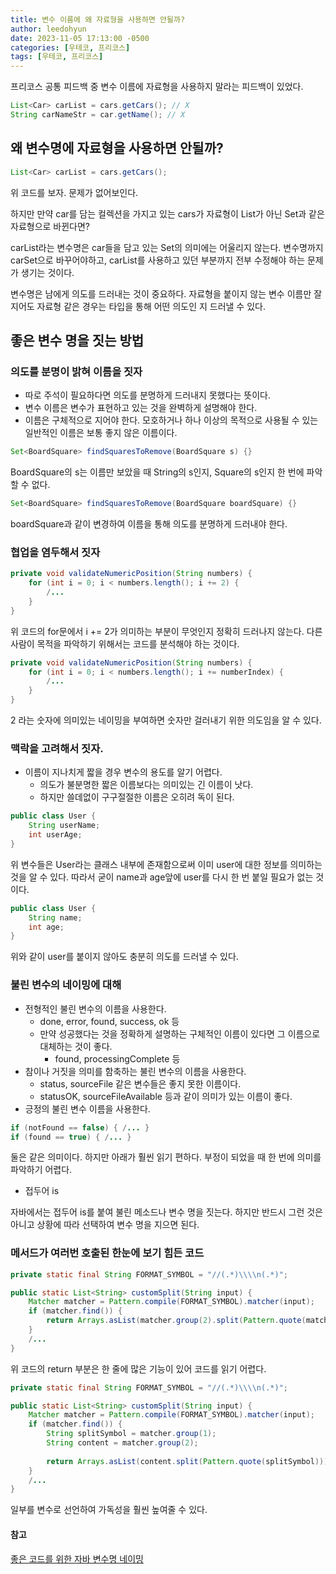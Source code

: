 ```yaml
---
title: 변수 이름에 왜 자료형을 사용하면 안될까?
author: leedohyun
date: 2023-11-05 17:13:00 -0500
categories: [우테코, 프리코스]
tags: [우테코, 프리코스]
---
```


프리코스 공통 피드백 중 변수 이름에 자료형을 사용하지 말라는 피드백이 있었다.

```java
List<Car> carList = cars.getCars(); // X
String carNameStr = car.getName(); // X
```

## 왜 변수명에 자료형을 사용하면 안될까?

```java
List<Car> carList = cars.getCars();
```

위 코드를 보자. 문제가 없어보인다.

하지만 만약 car를 담는 컬렉션을 가지고 있는 cars가 자료형이 List가 아닌 Set과 같은 자료형으로 바뀐다면?

carList라는 변수명은 car들을 담고 있는 Set의 의미에는 어울리지 않는다. 변수명까지 carSet으로 바꾸어야하고, carList를 사용하고 있던 부분까지 전부 수정해야 하는 문제가 생기는 것이다.

변수명은 남에게 의도를 드러내는 것이 중요하다. 자료형을 붙이지 않는 변수 이름만 잘 지어도 자료형 같은 경우는 타입을 통해 어떤 의도인 지 드러낼 수 있다.

## 좋은 변수 명을 짓는 방법

### 의도를 분명이 밝혀 이름을 짓자

- 따로 주석이 필요하다면 의도를 분명하게 드러내지 못했다는 뜻이다.
- 변수 이름은 변수가 표현하고 있는 것을 완벽하게 설명해야 한다.
- 이름은 구체적으로 지어야 한다. 모호하거나 하나 이상의 목적으로 사용될 수 있는 일반적인 이름은 보통 좋지 않은 이름이다.

```java
Set<BoardSquare> findSquaresToRemove(BoardSquare s) {}
```

BoardSquare의 s는 이름만 보았을 때 String의 s인지, Square의 s인지 한 번에 파악할 수 없다.

```java
Set<BoardSquare> findSquaresToRemove(BoardSquare boardSquare) {}
```

boardSquare과 같이 변경하여 이름을 통해 의도를 분명하게 드러내야 한다.

### 협업을 염두해서 짓자

```java
private void validateNumericPosition(String numbers) {
	for (int i = 0; i < numbers.length(); i += 2) {
		/...
	}
}
```

위 코드의 for문에서 i += 2가 의미하는 부분이 무엇인지 정확히 드러나지 않는다. 다른 사람이 목적을 파악하기 위해서는 코드를 분석해야 하는 것이다.

```java
private void validateNumericPosition(String numbers) {
	for (int i = 0; i < numbers.length(); i += numberIndex) {
		/...
	}
}
```

2 라는 숫자에 의미있는 네이밍을 부여하면 숫자만 걸러내기 위한 의도임을 알 수 있다.

### 맥락을 고려해서 짓자.

- 이름이 지나치게 짧을 경우 변수의 용도를 알기 어렵다.
	- 의도가 불분명한 짧은 이름보다는 의미있는 긴 이름이 낫다.
	- 하지만 쓸데없이 구구절절한 이름은 오히려 독이 된다.

```java
public class User {
	String userName;
	int userAge;
}
```

위 변수들은 User라는 클래스 내부에 존재함으로써 이미 user에 대한 정보를 의미하는 것을 알 수 있다. 따라서 굳이 name과 age앞에 user를 다시 한 번 붙일 필요가 없는 것이다.

```java
public class User {
	String name;
	int age;
}
```

위와 같이 user를 붙이지 않아도 충분히 의도를 드러낼 수 있다.

### 불린 변수의 네이밍에 대해

- 전형적인 불린 변수의 이름을 사용한다.
	- done, error, found, success, ok 등
	- 만약 성공했다는 것을 정확하게 설명하는 구체적인 이름이 있다면 그 이름으로 대체하는 것이 좋다.
		- found, processingComplete 등
- 참이나 거짓을 의미를 함축하는 불린 변수의 이름을 사용한다.
	- status, sourceFile 같은 변수들은 좋지 못한 이름이다.
	- statusOK, sourceFileAvailable 등과 같이 의미가 있는 이름이 좋다.
- 긍정의 불린 변수 이름을 사용한다.

```java
if (notFound == false) { /... }
if (found == true) { /... }
``` 

둘은 같은 의미이다. 하지만 아래가 훨씬 읽기 편하다. 부정이 되었을 때 한 번에 의미를 파악하기 어렵다.

- 접두어 is

자바에서는 접두어 is를 붙여 불린 메소드나 변수 명을 짓는다. 하지만 반드시 그런 것은 아니고 상황에 따라 선택하여 변수 명을 지으면 된다.

### 메서드가 여러번 호출된 한눈에 보기 힘든 코드

```java
private static final String FORMAT_SYMBOL = "//(.*)\\\\n(.*)";

public static List<String> customSplit(String input) {
	Matcher matcher = Pattern.compile(FORMAT_SYMBOL).matcher(input);
	if (matcher.find()) {
		return Arrays.asList(matcher.group(2).split(Pattern.quote(matcher.group(1))));
	}
	/...
}
```

위 코드의 return 부분은 한 줄에 많은 기능이 있어 코드를 읽기 어렵다.

```java
private static final String FORMAT_SYMBOL = "//(.*)\\\\n(.*)";

public static List<String> customSplit(String input) {
	Matcher matcher = Pattern.compile(FORMAT_SYMBOL).matcher(input);
	if (matcher.find()) {
		String splitSymbol = matcher.group(1);
		String content = matcher.group(2);
		
		return Arrays.asList(content.split(Pattern.quote(splitSymbol)));
	}
	/...
}
```

일부를 변수로 선언하여 가독성을 훨씬 높여줄 수 있다.



#### 참고

[좋은 코드를 위한 자바 변수명 네이밍](https://tecoble.techcourse.co.kr/post/2020-04-24-variable_naming/)